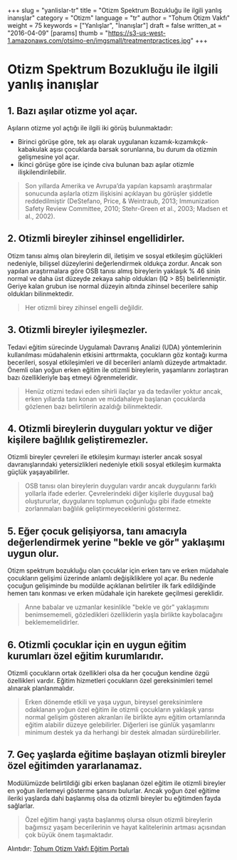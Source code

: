 +++
slug = "yanlislar-tr"
title = "Otizm Spektrum Bozukluğu ile ilgili yanlış inanışlar"
category = "Otizm"
language = "tr"
author = "Tohum Otizm Vakfı"
weight = 75
keywords = ["Yanlışlar", "İnanışlar"]
draft = false
written_at = "2016-04-09"
[params]
thumb = "https://s3-us-west-1.amazonaws.com/otsimo-en/imgsmall/treatmentpractices.jpg"
+++
# Otizm Spektrum Bozukluğu ile ilgili yanlış inanışlar

## 1. Bazı aşılar otizme yol açar.

Aşıların otizme yol açtığı ile ilgili iki görüş bulunmaktadır:
* Birinci görüşe göre, tek aşı olarak uygulanan kızamık-kızamıkçık- kabakulak aşısı çocuklarda barsak sorunlarına, bu durum da otizmin gelişmesine yol açar.
* İkinci görüşe göre ise içinde civa bulunan bazı aşılar otizmle ilişkilendirilebilir.

> Son yıllarda Amerika ve Avrupa’da yapılan kapsamlı araştırmalar sonucunda aşılarla otizm ilişkisini açıklayan bu görüşler şiddetle reddedilmiştir
> (DeStefano, Price, & Weintraub, 2013; Immunization Safety Review Committee, 2010; Stehr-Green et al., 2003; Madsen et al., 2002).

## 2. Otizmli bireyler zihinsel engellidirler.

Otizm tanısı almış olan bireylerin dil, iletişim ve sosyal etkileşim güçlükleri nedeniyle, bilişsel düzeylerini değerlendirmek oldukça zordur. Ancak son yapılan araştırmalara göre OSB tanısı almış bireylerin yaklaşık % 46 sinin normal ve daha üst düzeyde zekaya sahip oldukları (IQ > 85) belirlenmiştir. Geriye kalan grubun ise normal düzeyin altında zihinsel becerilere sahip oldukları bilinmektedir.

> Her otizmli birey zihinsel engelli değildir.

## 3. Otizmli bireyler iyileşmezler.

Tedavi eğitim sürecinde Uygulamalı Davranış Analizi (UDA) yöntemlerinin kullanılması müdahalenin etkisini arttırmakta, çocukların göz kontağı kurma becerileri, sosyal etkileşimleri ve dil becerileri anlamlı düzeyde artmaktadır. Önemli olan yoğun erken eğitim ile otizmli bireylerin, yaşamlarını zorlaştıran bazı özellikleriyle baş etmeyi öğrenmeleridir.

> Henüz otizmi tedavi eden sihirli ilaçlar ya da tedaviler yoktur ancak, erken yıllarda tanı konan ve müdahaleye başlanan çocuklarda gözlenen bazı belirtilerin azaldığı bilinmektedir.

## 4. Otizmli bireylerin duyguları yoktur ve diğer kişilere bağlılık geliştiremezler.

Otizmli bireyler çevreleri ile etkileşim kurmayı isterler ancak sosyal davranışlarındaki yetersizlikleri nedeniyle etkili sosyal etkileşim kurmakta güçlük yaşayabilirler.

> OSB tanısı olan bireylerin duyguları vardır ancak duygularını farklı yollarla ifade ederler. Çevrelerindeki diğer kişilerle duygusal bağ oluştururlar, duygularını toplumun çoğunluğu gibi ifade etmekte zorlanmaları bağlılık geliştirmeyeceklerini göstermez.

## 5. Eğer çocuk gelişiyorsa, tanı amacıyla değerlendirmek yerine "bekle ve gör" yaklaşımı uygun olur.

Otizm spektrum bozukluğu olan çocuklar için erken tanı ve erken müdahale çocukların gelişimi üzerinde anlamlı değişikliklere yol açar. Bu nedenle çocuğun gelişiminde bu modülde açıklanan belirtiler ilk fark edildiğinde hemen tanı konması ve erken müdahale için harekete geçilmesi gereklidir.

> Anne babalar ve uzmanlar kesinlikle "bekle ve gör" yaklaşımını benimsememeli, gözledikleri özelliklerin yaşla birlikte kaybolacağını beklememelidirler.

## 6. Otizmli çocuklar için en uygun eğitim kurumları özel eğitim kurumlarıdır.

Otizmli çocukların ortak özellikleri olsa da her çocuğun kendine özgü özellikleri vardır. Eğitim hizmetleri çocukların özel gereksinimleri temel alınarak planlanmalıdır.

> Erken dönemde etkili ve yaşa uygun, bireysel gereksinimlere odaklanan yoğun özel eğitim ile otizmli çocukların yaklaşık yarısı normal gelişim gösteren akranları ile birlikte aynı eğitim ortamlarında eğitim alabilir düzeye gelebilirler. Diğerleri ise günlük yaşamlarını minimum destek ya da herhangi bir destek almadan sürdürebilirler.

## 7. Geç yaşlarda eğitime başlayan otizmli bireyler özel eğitimden yararlanamaz.

Modülümüzde belirtildiği gibi erken başlanan özel eğitim ile otizmli bireyler en yoğun ilerlemeyi gösterme şansını bulurlar. Ancak yoğun özel eğitime ileriki yaşlarda dahi başlanmış olsa da otizmli bireyler bu eğitimden fayda sağlarlar.

> Özel eğitim hangi yaşta başlanmış olursa olsun otizmli bireylerin bağımsız yaşam becerilerinin ve hayat kalitelerinin artması açısından çok büyük önem taşımaktadır.

Alıntıdır: [Tohum Otizm Vakfı Eğitim Portalı](http://www.tohumotizmportali.org/icerik/otizmi-anlamak/otizm-spektrum-bozuklugunu-taniyalim/otizm-spektrum-bozuklugu-ile-ilgili-yanlis-inanislar)

